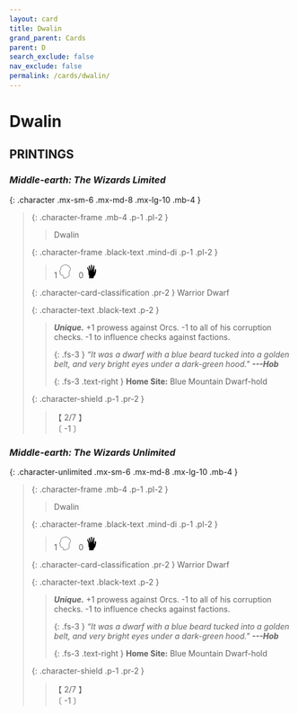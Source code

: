 ```yaml
---
layout: card
title: Dwalin
grand_parent: Cards
parent: D
search_exclude: false
nav_exclude: false
permalink: /cards/dwalin/
---
```


# Dwalin


## PRINTINGS


### _Middle-earth: The Wizards Limited_

{: .character .mx-sm-6 .mx-md-8 .mx-lg-10 .mb-4 }
> {: .character-frame .mb-4 .p-1 .pl-2 }
> > <div class="card-mp"></div>
> > <div class="character-card-name">Dwalin</div>
>
> {: .character-frame .black-text .mind-di .p-1 .pl-2 }
> > 1 ![](/assets/images/mind.svg)&emsp;0 ![](/assets/images/di.svg)
>
> {: .character-card-classification .pr-2 }
> Warrior Dwarf
>
> {: .character-text .black-text .p-2 }
> > _**Unique.**_ +1 prowess against Orcs. -1 to all of his corruption checks. -1 to influence checks against factions. 
> > 
> > {: .fs-3 } 
> > _“It was a dwarf with a blue beard tucked into a golden belt, and very bright eyes under a dark-green hood."_ ***---&#65279;Hob***  
> > 
> > {: .fs-3 .text-right } 
> > **Home Site:** Blue Mountain Dwarf-hold 
>
> {: .character-shield .p-1 .pr-2 }
> > <div class="card-shield">【 2/7 】</div>
> > <div class="card-corruption">〔 -1 〕</div>

### _Middle-earth: The Wizards Unlimited_

{: .character-unlimited .mx-sm-6 .mx-md-8 .mx-lg-10 .mb-4 }
> {: .character-frame .mb-4 .p-1 .pl-2 }
> > <div class="card-mp"></div>
> > <div class="character-card-name">Dwalin</div>
>
> {: .character-frame .black-text .mind-di .p-1 .pl-2 }
> > 1 ![](/assets/images/mind.svg)&emsp;0 ![](/assets/images/di.svg)
>
> {: .character-card-classification .pr-2 }
> Warrior Dwarf
>
> {: .character-text .black-text .p-2 }
> > _**Unique.**_ +1 prowess against Orcs. -1 to all of his corruption checks. -1 to influence checks against factions. 
> > 
> > {: .fs-3 } 
> > _“It was a dwarf with a blue beard tucked into a golden belt, and very bright eyes under a dark-green hood."_ ***---&#65279;Hob***  
> > 
> > {: .fs-3 .text-right } 
> > **Home Site:** Blue Mountain Dwarf-hold 
>
> {: .character-shield .p-1 .pr-2 }
> > <div class="card-shield">【 2/7 】</div>
> > <div class="card-corruption">〔 -1 〕</div>
